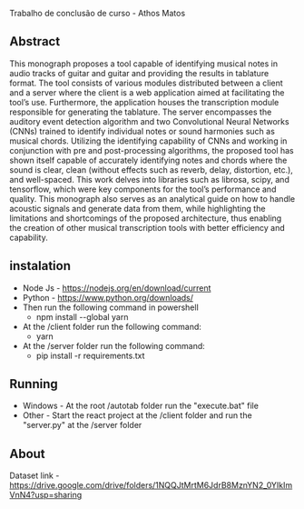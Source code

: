 Trabalho de conclusão de curso - Athos Matos

## Abstract
This monograph proposes a tool capable of identifying musical notes in audio tracks of
guitar and guitar and providing the results in tablature format. The tool consists of various
modules distributed between a client and a server where the client is a web application
aimed at facilitating the tool’s use. Furthermore, the application houses the transcription
module responsible for generating the tablature. The server encompasses the auditory event
detection algorithm and two Convolutional Neural Networks (CNNs) trained to identify
individual notes or sound harmonies such as musical chords. Utilizing the identifying
capability of CNNs and working in conjunction with pre and post-processing algorithms,
the proposed tool has shown itself capable of accurately identifying notes and chords where
the sound is clear, clean (without effects such as reverb, delay, distortion, etc.), and
well-spaced. This work delves into libraries such as librosa, scipy, and tensorflow, which
were key components for the tool’s performance and quality. This monograph also serves as
an analytical guide on how to handle acoustic signals and generate data from them, while
highlighting the limitations and shortcomings of the proposed architecture, thus enabling
the creation of other musical transcription tools with better efficiency and capability.

## instalation
* Node Js - https://nodejs.org/en/download/current
* Python - https://www.python.org/downloads/
* Then run the following command in powershell
  - npm install --global yarn
* At the /client folder run the following command:
  - yarn
* At the /server folder run the following command:
  - pip install -r requirements.txt
    
## Running
* Windows - At the root /autotab folder run the "execute.bat" file
* Other - Start the react project at the /client folder and run the "server.py" at the /server folder

## About
Dataset link - https://drive.google.com/drive/folders/1NQQJtMrtM6JdrB8MznYN2_0YIkImVnN4?usp=sharing
